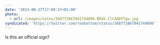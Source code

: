 ```yaml
---
date: '2013-08-17T17:08:37+01:00'
photo:
  - url: /images/notes/368772867841744896-BR4k-ClCAAEPTgw.jpg
syndicated: 'https://twitter.com/roobottom/status/368772867841744896'
---
```

Is this an official sign? 
